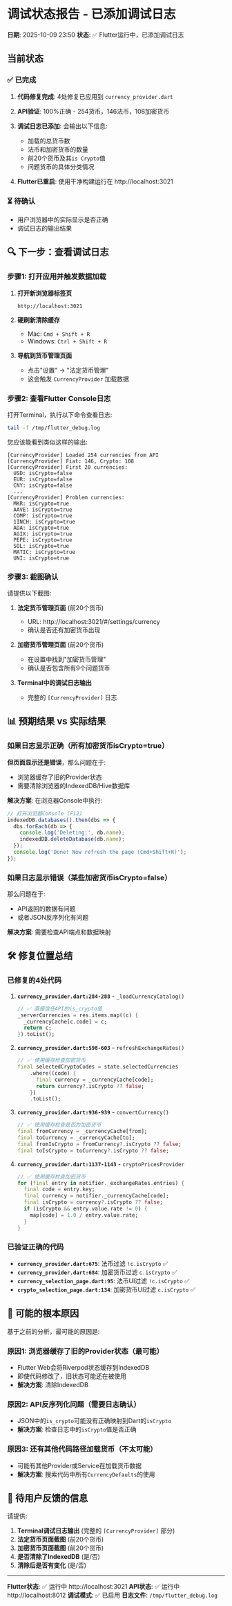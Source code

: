 # 调试状态报告 - 已添加调试日志

**日期**: 2025-10-09 23:50
**状态**: ✅ Flutter运行中，已添加调试日志

## 当前状态

### ✅ 已完成
1. **代码修复完成**: 4处修复已应用到 `currency_provider.dart`
2. **API验证**: 100%正确 - 254货币，146法币，108加密货币
3. **调试日志已添加**: 会输出以下信息:
   - 加载的总货币数
   - 法币和加密货币的数量
   - 前20个货币及其`is Crypto`值
   - 问题货币的具体分类情况

4. **Flutter已重启**: 使用干净构建运行在 http://localhost:3021

### ⏳ 待确认
- 用户浏览器中的实际显示是否正确
- 调试日志的输出结果

## 🔍 下一步：查看调试日志

### 步骤1: 打开应用并触发数据加载

1. **打开新浏览器标签页**
   ```
   http://localhost:3021
   ```

2. **硬刷新清除缓存**
   - Mac: `Cmd + Shift + R`
   - Windows: `Ctrl + Shift + R`

3. **导航到货币管理页面**
   - 点击"设置" → "法定货币管理"
   - 这会触发 `CurrencyProvider` 加载数据

### 步骤2: 查看Flutter Console日志

打开Terminal，执行以下命令查看日志:

```bash
tail -f /tmp/flutter_debug.log
```

您应该能看到类似这样的输出:

```
[CurrencyProvider] Loaded 254 currencies from API
[CurrencyProvider] Fiat: 146, Crypto: 108
[CurrencyProvider] First 20 currencies:
  USD: isCrypto=false
  EUR: isCrypto=false
  CNY: isCrypto=false
  ...
[CurrencyProvider] Problem currencies:
  MKR: isCrypto=true
  AAVE: isCrypto=true
  COMP: isCrypto=true
  1INCH: isCrypto=true
  ADA: isCrypto=true
  AGIX: isCrypto=true
  PEPE: isCrypto=true
  SOL: isCrypto=true
  MATIC: isCrypto=true
  UNI: isCrypto=true
```

### 步骤3: 截图确认

请提供以下截图:

1. **法定货币管理页面** (前20个货币)
   - URL: http://localhost:3021/#/settings/currency
   - 确认是否还有加密货币出现

2. **加密货币管理页面** (前20个货币)
   - 在设置中找到"加密货币管理"
   - 确认是否包含所有9个问题货币

3. **Terminal中的调试日志输出**
   - 完整的 `[CurrencyProvider]` 日志

## 📊 预期结果 vs 实际结果

### 如果日志显示正确（所有加密货币isCrypto=true）

**但页面显示还是错误**，那么问题在于:
- 浏览器缓存了旧的Provider状态
- 需要清除浏览器的IndexedDB/Hive数据库

**解决方案**: 在浏览器Console中执行:
```javascript
// 打开浏览器Console (F12)
indexedDB.databases().then(dbs => {
  dbs.forEach(db => {
    console.log('Deleting:', db.name);
    indexedDB.deleteDatabase(db.name);
  });
  console.log('Done! Now refresh the page (Cmd+Shift+R)');
});
```

### 如果日志显示错误（某些加密货币isCrypto=false）

那么问题在于:
- API返回的数据有问题
- 或者JSON反序列化有问题

**解决方案**: 需要检查API端点和数据映射

## 🛠️ 修复位置总结

### 已修复的4处代码

1. **`currency_provider.dart:284-288`** - `_loadCurrencyCatalog()`
   ```dart
   // ✅ 直接信任API的is_crypto值
   _serverCurrencies = res.items.map((c) {
     _currencyCache[c.code] = c;
     return c;
   }).toList();
   ```

2. **`currency_provider.dart:598-603`** - `refreshExchangeRates()`
   ```dart
   // ✅ 使用缓存检查加密货币
   final selectedCryptoCodes = state.selectedCurrencies
       .where((code) {
         final currency = _currencyCache[code];
         return currency?.isCrypto ?? false;
       })
       .toList();
   ```

3. **`currency_provider.dart:936-939`** - `convertCurrency()`
   ```dart
   // ✅ 使用缓存检查是否为加密货币
   final fromCurrency = _currencyCache[from];
   final toCurrency = _currencyCache[to];
   final fromIsCrypto = fromCurrency?.isCrypto ?? false;
   final toIsCrypto = toCurrency?.isCrypto ?? false;
   ```

4. **`currency_provider.dart:1137-1143`** - `cryptoPricesProvider`
   ```dart
   // ✅ 使用缓存检查加密货币
   for (final entry in notifier._exchangeRates.entries) {
     final code = entry.key;
     final currency = notifier._currencyCache[code];
     final isCrypto = currency?.isCrypto ?? false;
     if (isCrypto && entry.value.rate != 0) {
       map[code] = 1.0 / entry.value.rate;
     }
   }
   ```

### 已验证正确的代码

- **`currency_provider.dart:675`**: 法币过滤 `!c.isCrypto` ✅
- **`currency_provider.dart:684`**: 加密货币过滤 `c.isCrypto` ✅
- **`currency_selection_page.dart:95`**: 法币UI过滤 `!c.isCrypto` ✅
- **`crypto_selection_page.dart:134`**: 加密货币UI过滤 `c.isCrypto` ✅

## 🎯 可能的根本原因

基于之前的分析，最可能的原因是:

### 原因1: 浏览器缓存了旧的Provider状态（最可能）
- Flutter Web会将Riverpod状态缓存到IndexedDB
- 即使代码修改了，旧状态可能还在被使用
- **解决方案**: 清除IndexedDB

### 原因2: API反序列化问题（需要日志确认）
- JSON中的`is_crypto`可能没有正确映射到Dart的`isCrypto`
- **解决方案**: 检查日志中的`isCrypto`值是否正确

### 原因3: 还有其他代码路径加载货币（不太可能）
- 可能有其他Provider或Service在加载货币数据
- **解决方案**: 搜索代码中所有`CurrencyDefaults`的使用

## 📝 待用户反馈的信息

请提供:

1. **Terminal调试日志输出** (完整的 `[CurrencyProvider]` 部分)
2. **法定货币页面截图** (前20个货币)
3. **加密货币页面截图** (前20个货币)
4. **是否清除了IndexedDB** (是/否)
5. **清除后是否有变化** (是/否)

---

**Flutter状态**: ✅ 运行中 http://localhost:3021
**API状态**: ✅ 运行中 http://localhost:8012
**调试模式**: ✅ 已启用
**日志文件**: `/tmp/flutter_debug.log`
